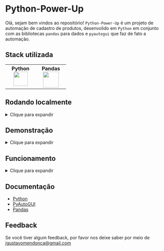 # Python-Power-Up

Olá, sejam bem vindos ao repositório! `Python-Power-Up` é um projeto de automação de cadastro de produtos, desenvolido em `Python` em conjunto com as bibliotecas `pandas` para dados e `pyautogui` que faz de fato a automação.

## Stack utilizada

<table width="320px" align="center">
  <tbody>
    <tr valign="top">
      <td width="80px" align="center">
        <span><strong>Python</strong></span><br>
        <img height="45" src="https://cdn.jsdelivr.net/gh/devicons/devicon/icons/python/python-original.svg">
      </td>
      <td width="80px" align="center">
        <span><strong>Pandas</strong></span><br>
        <img height="50" src="https://cdn.jsdelivr.net/gh/devicons/devicon/icons/pandas/pandas-original.svg" />
      </td>
    </tr>
  </tbody>
</table>

## Rodando localmente
<details>
    <summary>Clique para expandir</summary>
<br>

- Clone o projeto

```bash
  git clone git@github.com:Joaogustavo789/Python-Power-Up.git
```

- Entre no diretório do projeto

```bash
  cd Python-Power-Up
```

- Criar um ambiente virtual:

```bash
  python3 -m venv .venv
```

- Acessar o ambiente virtual:

```bash
  source .venv/bin/activate
```

- Instalar as dependências dentro do ambiente virtual:

```bash
  pip install nome_do_pacote
```

- Executar código python dentro do ambiente virtual:

```bash
  python3 nome_do_arquivo.py
```

#### OBS: Caso queira sair do ambiente virtual, basta rodar o seguinte comando:

```bash
  deactivate
```

</details>

## Demonstração

<details>
    <summary>Clique para expandir</summary>
<br>

  ![Gif da aplicação](https://github.com/Joaogustavo789/Python-Power-Up/assets/99046967/cb0e85f3-09a1-4ce0-84d6-9957396b6cf1)
</details>

## Funcionamento

<details>
    <summary>Clique para expandir</summary>
<br>

- Para aplicação funcionar corretamente, basta rodar o seguinte comando dentro do ambiente virtual:

```bash
  python3 codigo.py
```

Após rodar o comando ele irá abrir área de trabalho, procurar pelo navegador, abrir o navegador, digitar a url fornecida, fazer o login, cadastrar todos os produtos.

#### OBS: Dependendo da máquina que estiver rodando, poderá haver a necessidade de alteração no código.
##### - Exemplos:

- Caso tenha problemas com posicionamentos, o arquivo `posicao.py` irá fornecer a posição exata do mouse após 5 segundos. Para executa-lo, basta rodar o seguinte comando:

```bash
  python3 posicao.py
```

- Caso tenha problemas com tempo de espera, a solução é adaptando os tempos de acordo com sua máquina.

- Caso o navegador padrão seja diferente, basta trocar o nome pelo o navegador que utiliza.

- Se estiver utilizando o Macbook, troque o nome da tecla `win` pela `cmd`

</details>

## Documentação

- [Python](https://www.python.org/)
- [PyAutoGUI](https://pypi.org/project/PyAutoGUI/)
- [Pandas](https://pandas.pydata.org/)

## Feedback

Se você tiver algum feedback, por favor nos deixe saber por meio de jgustavomendonca@gmail.com
